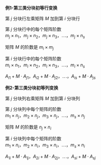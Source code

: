 **例1-第三类分块初等行变换**  
  
第 $j$ 分块行左乘矩阵 $M$ 加到第 $i$ 分块行  
  
第 $j$ 分块行中的每个矩阵阶数  
 $m_j\times n_1，m_j\times n_2，m_j\times n_3，  
\cdots，m_j\times n_s$  
  
矩阵 $M$ 的阶数是 $m_i\times m_j$  
  
第 $i$ 分块行中的每个矩阵阶数  
 $m_i\times n_1，m_i\times n_2，m_i\times n_3，  
\cdots，m_i\times n_s$  
  
 $A_{i1}+M\cdot A_{j1}，A_{i2}+M\cdot A_{j2}，  
\cdots，A_{is}+M\cdot A_{js}$  
  
**例2-第三类分块初等列变换**  
  
第 $j$ 分块列右乘矩阵 $M$ 加到第 $i$ 分块列  
  
第 $j$ 分块列中每个矩阵的阶数  
 $m_1\times n_j，m_2\times n_j，m_3\times n_j，  
\cdots，m_s\times n_j$  
  
矩阵 $M$ 的阶数是 $n_j\times n_i$  
  
第 $i$ 分块列中每个矩阵的阶数  
 $m_1\times n_i，m_2\times n_i，m_3\times n_i，  
\cdots，m_s\times n_i$  
  
 $A_{1i}+M\cdot A_{1j}，A_{2i}+M\cdot A_{2j}，  
\cdots，A_{si}+M\cdot A_{sj}$  
  
